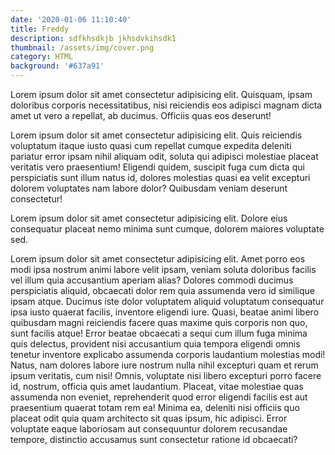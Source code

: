 ```yaml
---
date: '2020-01-06 11:10:40'
title: Freddy
description: sdfkhsdkjb jkhsdvkihsdk1
thumbnail: /assets/img/cover.png
category: HTML
background: '#637a91'
---
```

Lorem ipsum dolor sit amet consectetur adipisicing elit. Quisquam, ipsam doloribus corporis necessitatibus, nisi reiciendis eos adipisci magnam dicta amet ut vero a repellat, ab ducimus. Officiis quas eos deserunt!



Lorem ipsum dolor sit amet consectetur adipisicing elit. Quis reiciendis voluptatum itaque iusto quasi cum repellat cumque expedita deleniti pariatur error ipsam nihil aliquam odit, soluta qui adipisci molestiae placeat veritatis vero praesentium! Eligendi quidem, suscipit fuga cum dicta qui perspiciatis sunt illum natus id, dolores molestias quasi ea velit excepturi dolorem voluptates nam labore dolor? Quibusdam veniam deserunt consectetur!



Lorem ipsum dolor sit amet consectetur adipisicing elit. Dolore eius consequatur placeat nemo minima sunt cumque, dolorem maiores voluptate sed.



Lorem ipsum dolor sit amet consectetur adipisicing elit. Amet porro eos modi ipsa nostrum animi labore velit ipsam, veniam soluta doloribus facilis vel illum quia accusantium aperiam alias? Dolores commodi ducimus perspiciatis aliquid, obcaecati dolor rem quia assumenda vero id similique ipsam atque. Ducimus iste dolor voluptatem aliquid voluptatum consequatur ipsa iusto quaerat facilis, inventore eligendi iure. Quasi, beatae animi libero quibusdam magni reiciendis facere quas maxime quis corporis non quo, sunt facilis atque! Error beatae obcaecati a sequi cum illum fuga minima quis delectus, provident nisi accusantium quia tempora eligendi omnis tenetur inventore explicabo assumenda corporis laudantium molestias modi! Natus, nam dolores labore iure nostrum nulla nihil excepturi quam et rerum ipsum veritatis, cum nisi! Omnis, voluptate nisi libero excepturi porro facere id, nostrum, officia quis amet laudantium. Placeat, vitae molestiae quas assumenda non eveniet, reprehenderit quod error eligendi facilis est aut praesentium quaerat totam rem ea! Minima ea, deleniti nisi officiis quo placeat odit quia quam architecto sit quas ipsum, hic adipisci. Error voluptate eaque laboriosam aut consequuntur dolorem recusandae tempore, distinctio accusamus sunt consectetur ratione id obcaecati?
